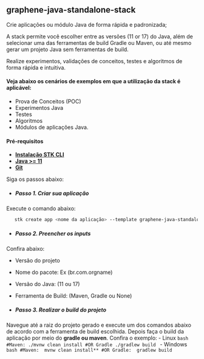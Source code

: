 ## graphene-java-standalone-stack
Crie aplicações ou módulo Java de forma rápida e padronizada;

A stack permite você escolher entre as versões (11 or 17) do Java, além de selecionar uma das ferramentas de build Gradle ou Maven,
ou até mesmo gerar um projeto Java sem ferramentas de build.

Realize experimentos, validações de conceitos, testes e algoritmos de forma rápida e intuitiva.

#### Veja abaixo os cenários de exemplos em que a utilização da stack é aplicável:
- Prova de Conceitos (POC)
- Experimentos Java
- Testes
- Algoritmos
- Módulos de aplicações Java.

#### **Pré-requisitos**
- [**Instalação STK CLI**](https://stackspot.com/login?route=/download/cli)
- [**Java >= 11**](https://openjdk.org/)
- [**Git**](https://git-scm.com/)

Siga os passos abaixo:
- ##### Passo 1. Criar sua aplicação
Execute o comando abaixo:
 ```bash
    stk create app <nome da aplicação> --template graphene-java-standalone-stack/starter-java
 ```
- ##### Passo 2. Preencher os inputs
Confira abaixo:
- Versão do projeto
- Nome do pacote: Ex (br.com.orgname)
- Versão do Java: (11 ou 17)
- Ferramenta de Build: (Maven, Gradle ou None)

- ##### Passo 3. Realizar o build do projeto
Navegue até a raiz do projeto gerado e execute um dos comandos abaixo de acordo com a ferramenta de build escolhida.
Depois faça o build da aplicação por meio do **gradle ou maven**. Confira o exemplo:
    - Linux
        ```bash
        #Maven:
          ./mvnw clean install
        #OR Gradle
          ./gradlew build
        ```
    - Windows
        ```bash
        #Maven: 
            mvnw clean install**
        #OR Gradle: 
            gradlew build
        ``` 
